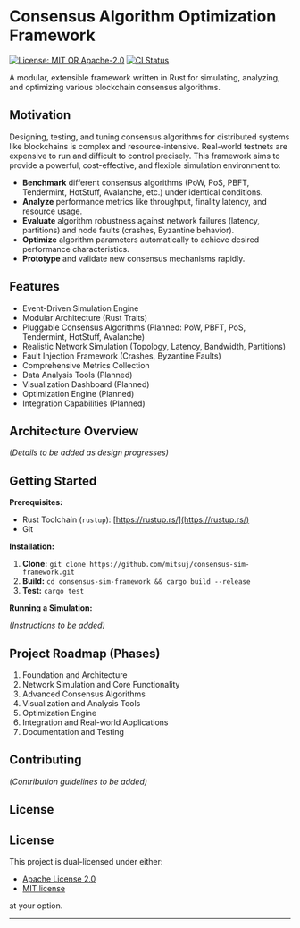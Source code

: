 # Consensus Algorithm Optimization Framework

[![License: MIT OR Apache-2.0](https://img.shields.io/badge/license-MIT%20OR%20Apache--2.0-blue.svg)](#license)
[![CI Status](https://github.com/mitsuj/consensus-sim-framework/actions/workflows/rust.yml/badge.svg)](https://github.com/mitsuj/consensus-sim-framework/actions/workflows/rust.yml)

A modular, extensible framework written in Rust for simulating, analyzing, and optimizing various blockchain consensus algorithms.

## Motivation

Designing, testing, and tuning consensus algorithms for distributed systems like blockchains is complex and resource-intensive. Real-world testnets are expensive to run and difficult to control precisely. This framework aims to provide a powerful, cost-effective, and flexible simulation environment to:

* **Benchmark** different consensus algorithms (PoW, PoS, PBFT, Tendermint, HotStuff, Avalanche, etc.) under identical conditions.
* **Analyze** performance metrics like throughput, finality latency, and resource usage.
* **Evaluate** algorithm robustness against network failures (latency, partitions) and node faults (crashes, Byzantine behavior).
* **Optimize** algorithm parameters automatically to achieve desired performance characteristics.
* **Prototype** and validate new consensus mechanisms rapidly.

## Features

* Event-Driven Simulation Engine
* Modular Architecture (Rust Traits)
* Pluggable Consensus Algorithms (Planned: PoW, PBFT, PoS, Tendermint, HotStuff, Avalanche)
* Realistic Network Simulation (Topology, Latency, Bandwidth, Partitions)
* Fault Injection Framework (Crashes, Byzantine Faults)
* Comprehensive Metrics Collection
* Data Analysis Tools (Planned)
* Visualization Dashboard (Planned)
* Optimization Engine (Planned)
* Integration Capabilities (Planned)

## Architecture Overview

*(Details to be added as design progresses)*

## Getting Started

**Prerequisites:**

* Rust Toolchain (`rustup`): [https://rustup.rs/](https://rustup.rs/)
* Git

**Installation:**

1.  **Clone:** `git clone https://github.com/mitsuj/consensus-sim-framework.git`
2.  **Build:** `cd consensus-sim-framework && cargo build --release` 
3.  **Test:** `cargo test` 

**Running a Simulation:**

*(Instructions to be added)*

## Project Roadmap (Phases)

1.  Foundation and Architecture
2.  Network Simulation and Core Functionality
3.  Advanced Consensus Algorithms
4.  Visualization and Analysis Tools
5.  Optimization Engine
6.  Integration and Real-world Applications
7.  Documentation and Testing

## Contributing

*(Contribution guidelines to be added)*

## License

## License

This project is dual-licensed under either:

- [Apache License 2.0](LICENSE-APACHE)
- [MIT license](LICENSE-MIT)

at your option.

---